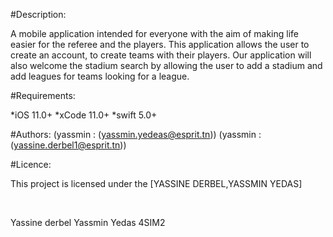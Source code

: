 
#Description:

<p>A mobile application intended for everyone with the aim of making life easier for the referee and the players. This application allows the user to create an account, to create teams with their players. Our application will also welcome the stadium search by allowing the user to add a stadium and add leagues for teams looking for a league.</p>

#Requirements:

*iOS 11.0+
*xCode 11.0+
*swift 5.0+

#Authors:
(yassmin : (yassmin.yedeas@esprit.tn))
(yassmin : (yassine.derbel1@esprit.tn))

#Licence:

<p>This project is licensed under the [YASSINE DERBEL,YASSMIN YEDAS] </p>

<br>

Yassine derbel Yassmin Yedas 4SIM2


